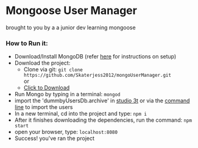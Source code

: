 # Mongoose User Manager
brought to you by a a junior dev learning mongoose

### How to Run it:
* Download/Install MongoDB (refer [here](https://docs.mongodb.com/manual/introduction/) for instructions on setup)
* Download the project:
  - Clone via git: ```git clone https://github.com/Skaterjess2012/mongoUserManager.git```  
  or  
  - [Click to Download](https://github.com/Skaterjess2012/mongoUserManager/archive/master.zip)
* Run Mongo by typing in a terminal: ```mongod```
* import the 'dummbyUsersDb.archive' in [studio 3t](https://studio3t.com/) or via the [command line](https://docs.mongodb.com/manual/reference/program/mongorestore/#bin.mongorestore) to import the users
* In a new terminal, cd into the project and type: ```npm i```
* After it finishes downloading the dependencies, run the command: ```npm start```
* open your browser, type: ```localhost:8080```
* Success! you've ran the project